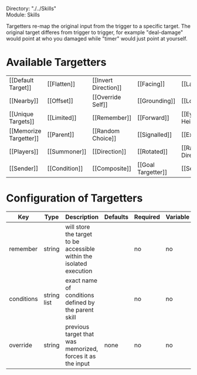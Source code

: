 Directory: "./../Skills"  
Module: Skills

Targetters re-map the original input from the trigger to a specific target. The original target differes from trigger to trigger, for example "deal-damage" would point at who you damaged while "timer" would just point at yourself.

# Available Targetters

| | | | | |
|-|-|-|-|-|
| [[Default Target]] | [[Flatten]] | [[Invert Direction]] | [[Facing]] | [[Layered]] |
| [[Nearby]] | [[Offset]] | [[Override Self]] | [[Grounding]] | [[Looking]] |
| [[Unique Targets]] | [[Limited]] | [[Remember]] | [[Forward]] | [[Eye Height]] |
| [[Memorize Targetter]] | [[Parent]] | [[Random Choice]] | [[Signalled]] | [[Exact]] |
| [[Players]] | [[Summoner]] | [[Direction]] | [[Rotated]] | [[Random Direction]] |
| [[Sender]] | [[Condition]] | [[Composite]] | [[Goal Targetter]] | [[Selected]] |

# Configuration of Targetters

| Key | Type | Description | Defaults | Required | Variable |
|-|-|-|-|-|-|
| remember | string | will store the target to be accessible within the isolated execution | | no | no |
| conditions | string list | exact name of conditions defined by the parent skill | | no | no |
| override | string | previous target that was memorized, forces it as the input | none | no | no |